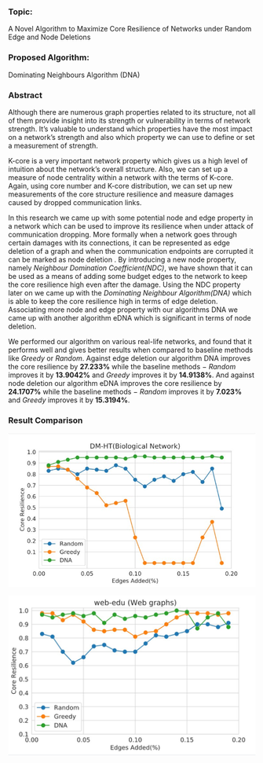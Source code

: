 ### Topic: 
A Novel Algorithm to Maximize Core Resilience of Networks under Random Edge and Node Deletions

### Proposed Algorithm: 
Dominating Neighbours Algorithm (DNA)

### Abstract

Although there are numerous graph properties related to its structure, not all of them provide insight into its strength or vulnerability in terms of network strength. It’s valuable to understand which properties have the most impact on a network’s strength and also which property we can use to define or set a measurement of strength.

K-core is a very important network property which gives us a high level of intuition about the network’s overall structure. Also, we can set up a measure of node centrality within a network with the terms of K-core. Again, using core number and K-core distribution, we can set up new measurements of the core structure resilience and measure damages caused by dropped communication links.

In this research we came up with some potential node and edge property in a network which can be used to improve its resilience when under attack of communication dropping. More formally when a network goes through certain damages with its connections, it can be represented as edge deletion of a graph and when the communication endpoints are corrupted it can be marked as node deletion . By introducing a new node property, namely _Neighbour Domination Coefficient(NDC)_, we have shown that it can be used as a means of adding some budget edges to the network to keep the core resilience high even after the damage. Using the NDC property later on we came up with the _Dominating Neighbour Algorithm(DNA)_ which is able to keep the core resilience high in terms of edge deletion. Associating more node and edge property with our algorithms DNA we came up with another algorithm eDNA which is significant in terms of node deletion. 

We performed our algorithm on various real-life networks, and found that it performs well and gives better results when compared to baseline methods like _Greedy_ or _Random_. Against edge deletion our algorithm DNA improves the core resilience by **27.233%** while the baseline methods − _Random_ improves it by **13.9042%** and _Greedy_ improves it by **14.9138%**. And against node deletion our algorithm eDNA improves the core resilience by **24.1707%** while the baseline methods − _Random_ improves it by **7.023%** and _Greedy_ improves it by **15.3194%**.

### Result Comparison

<p align="center"><img src ="/plots/plot1.jpg" /></p>

<p align="center"><img src ="/plots/plot6.jpg" /></p>

